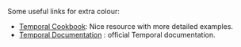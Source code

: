 Some useful links for extra colour:

- [Temporal Cookbook](https://tc39.es/proposal-temporal/docs/cookbook.html): Nice resource with more detailed examples.
- [Temporal Documentation](https://tc39.es/proposal-temporal/docs/) : official Temporal documentation.
